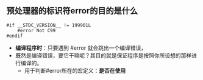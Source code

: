 ## 预处理器的标识符error的目的是什么

```
#if __STDC_VERSION__ != 199901L
    #error Not C99
#endif
```

+ **编译程序时**：只要遇到 #error 就会跳出一个编译错误，
+ 既然是编译错误，要它干嘛呢？其目的就是保证程序是按照你所设想的那样进行编译的。
  + 用于判断#error所在的宏定义：**是否在使用**